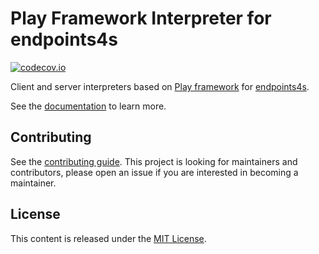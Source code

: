 # Play Framework Interpreter for endpoints4s 

[![codecov.io](http://codecov.io/github/endpoints4s/play/coverage.svg?branch=main)](http://codecov.io/github/endpoints4s/play?branch=main)

Client and server interpreters based on [Play framework](https://github.com/playframework/playframework) for [endpoints4s](https://github.com/endpoints4s/endpoints4s).

See the [documentation](http://endpoints4s.github.io/play) to learn more.

## Contributing

See the [contributing guide](CONTRIBUTING.md). This project is looking for maintainers and contributors, please
open an issue if you are interested in becoming a maintainer.

## License

This content is released under the [MIT License](http://opensource.org/licenses/mit-license.php).
